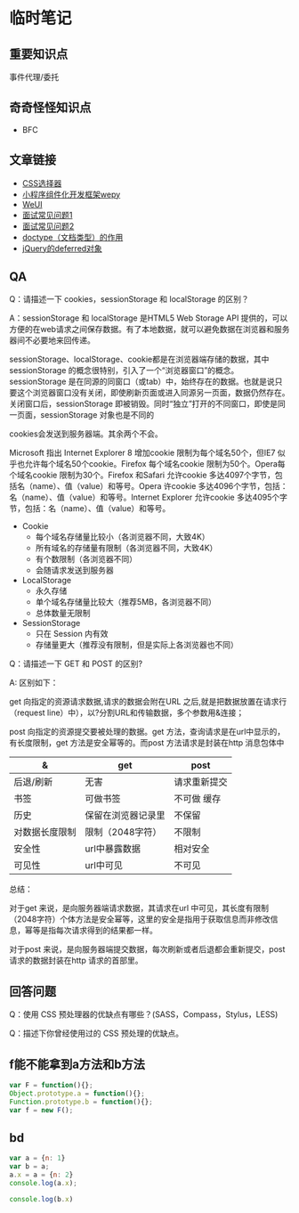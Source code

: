 # 临时笔记

## 重要知识点

事件代理/委托

## 奇奇怪怪知识点

- BFC

## 文章链接

- [CSS选择器](http://www.ruanyifeng.com/blog/2009/03/css_selectors.html)
- [小程序组件化开发框架wepy](https://github.com/Tencent/wepy)
- [WeUI](https://github.com/Tencent/weui.js)
- [面试常见问题1](https://fe.padding.me/#/questions/3)
- [面试常见问题2](https://fe.padding.me/#/questions/4)
- [doctype（文档类型）的作用](http://padding.me/blog/2014/07/04/mode-or-standard/)
- [jQuery的deferred对象](http://www.ruanyifeng.com/blog/2011/08/a_detailed_explanation_of_jquery_deferred_object.html)

## QA

Q：请描述一下 cookies，sessionStorage 和 localStorage 的区别？

A：sessionStorage 和 localStorage 是HTML5 Web Storage API 提供的，可以方便的在web请求之间保存数据。有了本地数据，就可以避免数据在浏览器和服务器间不必要地来回传递。

sessionStorage、localStorage、cookie都是在浏览器端存储的数据，其中sessionStorage 的概念很特别，引入了一个“浏览器窗口”的概念。sessionStorage 是在同源的同窗口（或tab）中，始终存在的数据。也就是说只要这个浏览器窗口没有关闭，即使刷新页面或进入同源另一页面，数据仍然存在。关闭窗口后，sessionStorage 即被销毁。同时“独立”打开的不同窗口，即使是同一页面，sessionStorage 对象也是不同的

cookies会发送到服务器端。其余两个不会。

Microsoft 指出 Internet Explorer 8 增加cookie 限制为每个域名50个，但IE7 似乎也允许每个域名50个cookie。Firefox 每个域名cookie 限制为50个。Opera每个域名cookie 限制为30个。Firefox 和Safari 允许cookie 多达4097个字节，包括名（name）、值（value）和等号。Opera 许cookie 多达4096个字节，包括：名（name）、值（value）和等号。Internet Explorer 允许cookie 多达4095个字节，包括：名（name）、值（value）和等号。

- Cookie
	- 每个域名存储量比较小（各浏览器不同，大致4K）
	- 所有域名的存储量有限制（各浏览器不同，大致4K）
	- 有个数限制（各浏览器不同）
	- 会随请求发送到服务器
- LocalStorage
	- 永久存储
	- 单个域名存储量比较大（推荐5MB，各浏览器不同）
	- 总体数量无限制
- SessionStorage
	- 只在 Session 内有效
	- 存储量更大（推荐没有限制，但是实际上各浏览器也不同）

Q：请描述一下 GET 和 POST 的区别?

A: 区别如下：

get 向指定的资源请求数据,请求的数据会附在URL 之后,就是把数据放置在请求行（request line）中），以?分割URL和传输数据，多个参数用&连接；

post 向指定的资源提交要被处理的数据。get 方法，查询请求是在url中显示的，有长度限制，get 方法是安全幂等的。而post 方法请求是封装在http 消息包体中

&|get|post
---|---|----
后退/刷新|无害|请求重新提交
书签|可做书签|不可做 缓存|可被缓存|不能被缓存
历史|保留在浏览器记录里|不保留
对数据长度限制|限制（2048字符）|不限制
安全性|url中暴露数据|相对安全
可见性|url中可见|不可见

总结：

对于get 来说，是向服务器端请求数据，其请求在url 中可见，其长度有限制（2048字符）个体方法是安全幂等，这里的安全是指用于获取信息而非修改信息，幂等是指每次请求得到的结果都一样。

对于post 来说，是向服务器端提交数据，每次刷新或者后退都会重新提交，post 请求的数据封装在http 请求的首部里。

## 回答问题

Q：使用 CSS 预处理器的优缺点有哪些？(SASS，Compass，Stylus，LESS)

Q：描述下你曾经使用过的 CSS 预处理的优缺点。


## f能不能拿到a方法和b方法

```js
var F = function(){};
Object.prototype.a = function(){};
Function.prototype.b = function(){};
var f = new F();
```

## bd

```js
var a = {n: 1}
var b = a;
a.x = a = {n: 2}
console.log(a.x);

console.log(b.x)
```
